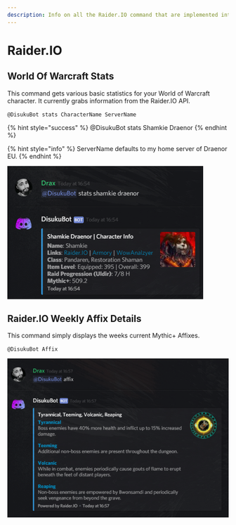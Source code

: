 ```yaml
---
description: Info on all the Raider.IO command that are implemented into DisukuBot.
---
```


# Raider.IO

## World Of Warcraft Stats

This command gets various basic statistics for your World of Warcraft character. It currently grabs information from the Raider.IO API.

```text
@DisukuBot stats CharacterName ServerName
```

{% hint style="success" %}
@DisukuBot stats Shamkie Draenor
{% endhint %}

{% hint style="info" %}
ServerName defaults to my home server of Draenor EU.
{% endhint %}

![](../.gitbook/assets/statsexamplecommand.png)

## Raider.IO Weekly Affix Details

This command simply displays the weeks current Mythic+ Affixes.

```text
@DisukuBot Affix
```

![](../.gitbook/assets/affixexamplecommand.png)

